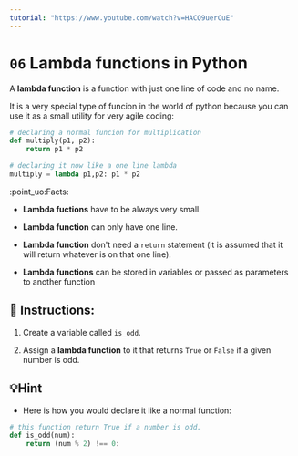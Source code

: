 ```yaml
---
tutorial: "https://www.youtube.com/watch?v=HACQ9uerCuE"
---
```



# `06` Lambda functions in Python

A **lambda function** is a function with just one line of code and no name.

It is a very special type of funcion in the world of python because you can use it as a small utility for very agile coding:

```python
# declaring a normal funcion for multiplication
def multiply(p1, p2):
    return p1 * p2

# declaring it now like a one line lambda
multiply = lambda p1,p2: p1 * p2
```
:point_uo:Facts:

+ **Lambda fuctions** have to be always very small.

+ **Lambda function** can only have one line.

+ **Lambda function** don't need a `return` statement (it is assumed that it will return whatever is on that one line).

+ **Lambda functions** can be stored in variables or passed as parameters to another function

## 📝 Instructions:

1. Create a variable called `is_odd`.

2. Assign a **lambda function** to it that returns `True` or `False` if a given number is odd.

## 💡Hint

+ Here is how you would declare it like a normal function:

```python
# this function return True if a number is odd.
def is_odd(num):
    return (num % 2) !== 0:
```
 
